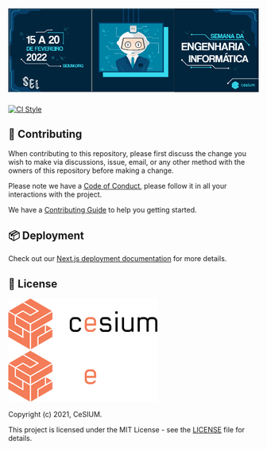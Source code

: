 [contributing]: CONTRIBUTING.md
[code_of_conduct]: CODE_OF_CONDUCT.md
[license]: LICENSE.txt
[ci-style-status]: https://github.com/cesium/seium.org/actions/workflows/style.yml/badge.svg
[ci-style-workflow]: https://github.com/cesium/seium.org/actions/workflows/style.yml

# ![SEI Banner](.github/brand/sei-banner.png)

[![CI Style][ci-style-status]][ci-style-workflow]

## 🤝 Contributing

When contributing to this repository, please first discuss the change you wish
to make via discussions, issue, email, or any other method with the owners of
this repository before making a change.

Please note we have a [Code of Conduct](CODE_OF_CONDUCT.md), please follow it
in all your interactions with the project.

We have a [Contributing Guide][contributing] to help you getting started.

## 📦 Deployment

Check out our [Next.js deployment
documentation](https://nextjs.org/docs/deployment) for more details.

## 📝 License

<img src=".github/brand/cesium-DARK.svg#gh-light-mode-only" width="300">
<img src=".github/brand/cesium-LIGHT.svg#gh-dark-mode-only" width="300">

Copyright (c) 2021, CeSIUM.

This project is licensed under the MIT License - see the [LICENSE][license]
file for details.
